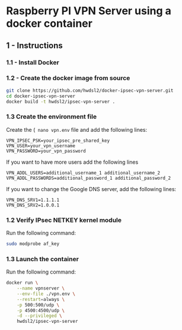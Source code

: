 # Raspberry PI VPN Server using a docker container

## 1 - Instructions

### 1.1 - Install Docker

### 1.2 - Create the docker image from source

```bash
git clone https://github.com/hwdsl2/docker-ipsec-vpn-server.git
cd docker-ipsec-vpn-server
docker build -t hwdsl2/ipsec-vpn-server .
```

### 1.3 Create the environment file

Create the (``` nano vpn.env``` file and add the following lines:

```text
VPN_IPSEC_PSK=your_ipsec_pre_shared_key
VPN_USER=your_vpn_username
VPN_PASSWORD=your_vpn_password
```

If you want to have more users add the following lines

```text
VPN_ADDL_USERS=additional_username_1 additional_username_2
VPN_ADDL_PASSWORDS=additional_password_1 additional_password_2
```

If you want to change the Google DNS server, add the following lines:

```text
VPN_DNS_SRV1=1.1.1.1
VPN_DNS_SRV2=1.0.0.1
```
### 1.2 Verify IPsec NETKEY kernel module

Run the following command:

```bash
sudo modprobe af_key
```

### 1.3 Launch the container

Run the following command:

```bash
docker run \
    --name vpnserver \
    --env-file ./vpn.env \
    --restart=always \
    -p 500:500/udp \
    -p 4500:4500/udp \
    -d --privileged \
    hwdsl2/ipsec-vpn-server
```
